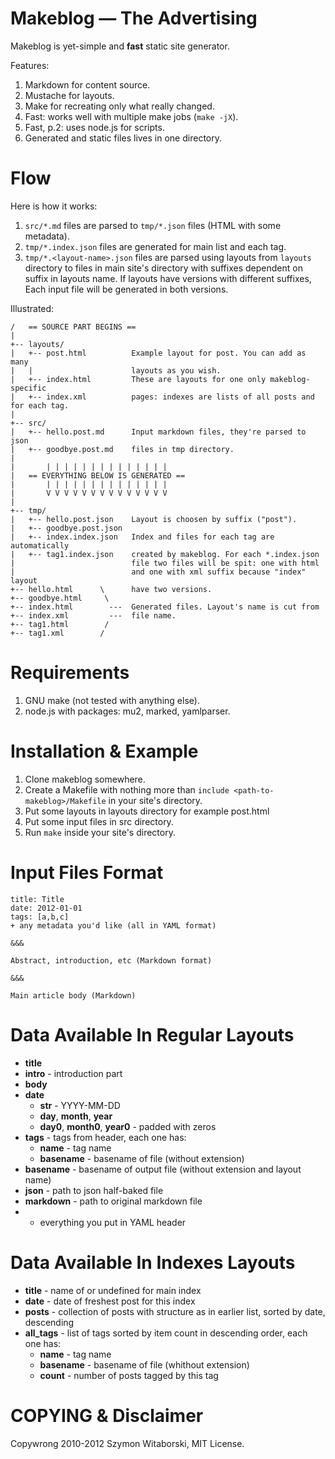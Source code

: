 # Makeblog — The Advertising

Makeblog is yet-simple and **fast** static site generator.

Features:

1. Markdown for content source.
2. Mustache for layouts.
3. Make for recreating only what really changed.
4. Fast: works well with multiple make jobs (`make -jX`).
5. Fast, p.2: uses node.js for scripts.
6. Generated and static files lives in one directory.

# Flow

Here is how it works:

1. `src/*.md` files are parsed to `tmp/*.json` files (HTML with some metadata).
2. `tmp/*.index.json` files are generated for main list and each tag.
3. `tmp/*.<layout-name>.json` files are parsed using layouts from `layouts` directory to files in main site's directory with suffixes dependent on suffix in layouts name. If layouts have versions with different suffixes, Each input file will be generated in both versions.

Illustrated:

    /   == SOURCE PART BEGINS ==
    |
    +-- layouts/
    |   +-- post.html          Example layout for post. You can add as many
    |   |                      layouts as you wish.
    |   +-- index.html         These are layouts for one only makeblog-specific
    |   +-- index.xml          pages: indexes are lists of all posts and for each tag.
    |
    +-- src/
    |   +-- hello.post.md      Input markdown files, they're parsed to json
    |   +-- goodbye.post.md    files in tmp directory. 
    |
    |       | | | | | | | | | | | | | |
    |   == EVERYTHING BELOW IS GENERATED ==
    |       | | | | | | | | | | | | | |
    |       V V V V V V V V V V V V V V
    |
    +-- tmp/
    |   +-- hello.post.json    Layout is choosen by suffix ("post").
    |   +-- goodbye.post.json
    |   +-- index.index.json   Index and files for each tag are automatically
    |   +-- tag1.index.json    created by makeblog. For each *.index.json 
    |                          file two files will be spit: one with html
    |                          and one with xml suffix because "index" layout
    +-- hello.html      \      have two versions.
    +-- goodbye.html     \     
    +-- index.html        ---  Generated files. Layout's name is cut from
    +-- index.xml         ---  file name.
    +-- tag1.html        /     
    +-- tag1.xml        /

# Requirements

1. GNU make (not tested with anything else).
2. node.js with packages: mu2, marked, yamlparser.
    
# Installation & Example

1. Clone makeblog somewhere.
2. Create a Makefile with nothing more than `include <path-to-makeblog>/Makefile` in your site's directory.
3. Put some layouts in layouts directory for example post.html
4. Put some input files in src directory.
5. Run `make` inside your site's directory.

# Input Files Format

    title: Title
    date: 2012-01-01
    tags: [a,b,c]
    + any metadata you'd like (all in YAML format)

    &&&

    Abstract, introduction, etc (Markdown format)

    &&&

    Main article body (Markdown)

# Data Available In Regular Layouts

- **title**
- **intro** - introduction part
- **body**
- **date**
  - **str** - YYYY-MM-DD
  - **day**, **month**, **year**
  - **day0**, **month0**, **year0** - padded with zeros
- **tags** - tags from header, each one has:
  - **name** - tag name
  - **basename** - basename of file (without extension)
- **basename** - basename of output file (without extension and layout name)
- **json** - path to json half-baked file
- **markdown** - path to original markdown file
- + everything you put in YAML header

# Data Available In Indexes Layouts

- **title** - name of or undefined for main index
- **date** - date of freshest post for this index
- **posts** - collection of posts with structure as in earlier list, sorted by date, descending
- **all_tags** - list of tags sorted by item count in descending order, each one has:
  - **name** - tag name
  - **basename** - basename of file (whithout extension)
  - **count** - number of posts tagged by this tag

# COPYING & Disclaimer

Copywrong 2010-2012 Szymon Witaborski, MIT License.
